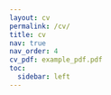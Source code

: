 ```yaml
---
layout: cv
permalink: /cv/
title: cv
nav: true
nav_order: 4
cv_pdf: example_pdf.pdf
toc:
  sidebar: left
---
```

